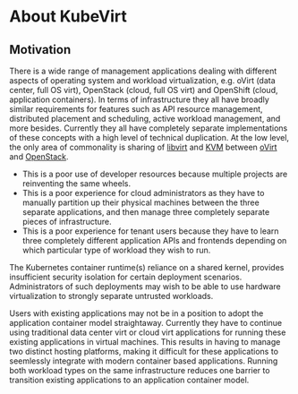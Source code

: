 # About KubeVirt

## Motivation

There is a wide range of management applications dealing with different
aspects of operating system and workload virtualization, e.g. oVirt (data
center, full OS virt), OpenStack (cloud, full OS virt) and OpenShift (cloud,
application containers). In terms of infrastructure they all have broadly
similar requirements for features such as API resource management, distributed
placement and scheduling, active workload management, and more besides. Currently
they all have completely separate implementations of these concepts with a high
level of technical duplication. At the low level, the only area of commonality
is sharing of [libvirt](https://libvirt.org) and [KVM](https://www.linux-kvm.org)
between [oVirt](https://ovirt.org) and [OpenStack](https://openstack.org).

* This is a poor use of developer resources because multiple projects are
  reinventing the same wheels.
* This is a poor experience for cloud administrators as they have to manually
  partition up their physical machines between the three separate applications,
  and then manage three completely separate pieces of infrastructure.
* This is a poor experience for tenant users because they have to learn three
  completely different application APIs and frontends depending on which
  particular type of workload they wish to run.

The Kubernetes container runtime(s) reliance on a shared kernel, provides
insufficient security isolation for certain deployment scenarios. Administrators
of such deployments may wish to be able to use hardware virtualization to
strongly separate untrusted workloads.

Users with existing applications may not be in a position to adopt the
application container model straightaway. Currently they have to continue using
traditional data center virt or cloud virt applications for running these
existing applications in virtual machines. This results in having to manage two
distinct hosting platforms, making it difficult for these applications to
seemlessly integrate with modern container based applications. Running both
workload types on the same infrastructure reduces one barrier to transition
existing applications to an application container model.
